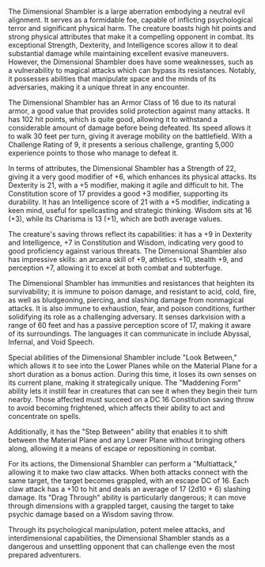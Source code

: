 The Dimensional Shambler is a large aberration embodying a neutral evil alignment. It serves as a formidable foe, capable of inflicting psychological terror and significant physical harm. The creature boasts high hit points and strong physical attributes that make it a compelling opponent in combat. Its exceptional Strength, Dexterity, and Intelligence scores allow it to deal substantial damage while maintaining excellent evasive maneuvers. However, the Dimensional Shambler does have some weaknesses, such as a vulnerability to magical attacks which can bypass its resistances. Notably, it possesses abilities that manipulate space and the minds of its adversaries, making it a unique threat in any encounter.

The Dimensional Shambler has an Armor Class of 16 due to its natural armor, a good value that provides solid protection against many attacks. It has 102 hit points, which is quite good, allowing it to withstand a considerable amount of damage before being defeated. Its speed allows it to walk 30 feet per turn, giving it average mobility on the battlefield. With a Challenge Rating of 9, it presents a serious challenge, granting 5,000 experience points to those who manage to defeat it.

In terms of attributes, the Dimensional Shambler has a Strength of 22, giving it a very good modifier of +6, which enhances its physical attacks. Its Dexterity is 21, with a +5 modifier, making it agile and difficult to hit. The Constitution score of 17 provides a good +3 modifier, supporting its durability. It has an Intelligence score of 21 with a +5 modifier, indicating a keen mind, useful for spellcasting and strategic thinking. Wisdom sits at 16 (+3), while its Charisma is 13 (+1), which are both average values.

The creature's saving throws reflect its capabilities: it has a +9 in Dexterity and Intelligence, +7 in Constitution and Wisdom, indicating very good to good proficiency against various threats. The Dimensional Shambler also has impressive skills: an arcana skill of +9, athletics +10, stealth +9, and perception +7, allowing it to excel at both combat and subterfuge.

The Dimensional Shambler has immunities and resistances that heighten its survivability; it is immune to poison damage, and resistant to acid, cold, fire, as well as bludgeoning, piercing, and slashing damage from nonmagical attacks. It is also immune to exhaustion, fear, and poison conditions, further solidifying its role as a challenging adversary. It senses darkvision with a range of 60 feet and has a passive perception score of 17, making it aware of its surroundings. The languages it can communicate in include Abyssal, Infernal, and Void Speech.

Special abilities of the Dimensional Shambler include "Look Between," which allows it to see into the Lower Planes while on the Material Plane for a short duration as a bonus action. During this time, it loses its own senses on its current plane, making it strategically unique. The "Maddening Form" ability lets it instill fear in creatures that can see it when they begin their turn nearby. Those affected must succeed on a DC 16 Constitution saving throw to avoid becoming frightened, which affects their ability to act and concentrate on spells. 

Additionally, it has the "Step Between" ability that enables it to shift between the Material Plane and any Lower Plane without bringing others along, allowing it a means of escape or repositioning in combat.

For its actions, the Dimensional Shambler can perform a "Multiattack," allowing it to make two claw attacks. When both attacks connect with the same target, the target becomes grappled, with an escape DC of 16. Each claw attack has a +10 to hit and deals an average of 17 (2d10 + 6) slashing damage. Its "Drag Through" ability is particularly dangerous; it can move through dimensions with a grappled target, causing the target to take psychic damage based on a Wisdom saving throw.

Through its psychological manipulation, potent melee attacks, and interdimensional capabilities, the Dimensional Shambler stands as a dangerous and unsettling opponent that can challenge even the most prepared adventurers.